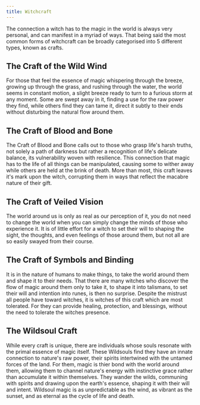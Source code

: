 ```yaml
---
title: Witchcraft
---
```


The connection a witch has to the magic in the world is always very personal, and can manifest in a myriad of ways. That being said the most common forms of witchcraft can be broadly categorised into 5 different types, known as crafts.

## The Craft of the Wild Wind

For those that feel the essence of magic whispering through the breeze, growing up through the grass, and rushing through the water, the world seems in constant motion, a slight breeze ready to turn to a furious storm at any moment. Some are swept away in it, finding a use for the raw power they find, while others find they can tame it, direct it subtly to their ends without disturbing the natural flow around them.

## The Craft of Blood and Bone

The Craft of Blood and Bone calls out to those who grasp life's harsh truths, not solely a path of darkness but rather a recognition of life's delicate balance, its vulnerability woven with resilience. This connection that magic has to the life of all things can be manipulated, causing some to wither away while others are held at the brink of death. More than most, this craft leaves it's mark upon the witch, corrupting them in ways that reflect the macabre nature of their gift.

## The Craft of Veiled Vision

The world around us is only as real as our perception of it, you do not need to change the world when you can simply change the minds of those who experience it. It is of little effort for a witch to set their will to shaping the sight, the thoughts, and even feelings of those around them, but not all are so easily swayed from their course.

## The Craft of Symbols and Binding

It is in the nature of humans to make things, to take the world around them and shape it to their needs. That there are many witches who discover the flow of magic around them only to take it, to shape it into talismans, to set their will and intention into runes, is then no surprise. Despite the mistrust all people have toward witches, it is witches of this craft which are most tolerated. For they can provide healing, protection, and blessings, without the need to tolerate the witches presence.

## The Wildsoul Craft

While every craft is unique, there are individuals whose souls resonate with the primal essence of magic itself. These Wildsouls find they have an innate connection to nature's raw power, their spirits intertwined with the untamed forces of the land. For them, magic is thier bond with the world around them, allowing them to channel nature's energy with instinctive grace rather than accumulate it within themselves. They wander the wilds, communing with spirits and drawing upon the earth's essence, shaping it with their will and intent. Wildsoul magic is as unpredictable as the wind, as vibrant as the sunset, and as eternal as the cycle of life and death.